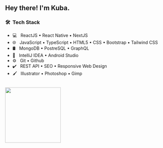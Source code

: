<h2> Hey there! I'm Kuba.</h2>

<h3> 🛠 &nbsp;Tech Stack</h3>

- 💻 &nbsp; ReactJS • React Native • NextJS
- 🌐 &nbsp; JavaScript • TypeScript • HTML5 • CSS • Bootstrap • Tailwind CSS
- 🛢 &nbsp; MongoDB • PostreSQL • GraphQL
- 🔧 &nbsp; IntelliJ IDEA • Android Studio
- ⚙️ &nbsp; Git • Github
- ✔️ &nbsp; REST API • SEO • Responsive Web Design
- 🖌️ &nbsp; Illustrator • Photoshop • Gimp
<br/>

<a href="https://github.com/c3bull">
  <img height="180em" src="https://github-readme-stats.vercel.app/api/top-langs/?username=c3bull&theme=buefy&layout=compact" />
</a>
